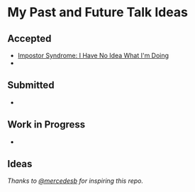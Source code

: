 # My Past and Future Talk Ideas

## Accepted
* [Impostor Syndrome: I Have No Idea What I'm Doing](./SoftSkills/ImpostorSyndrome-NoIdea.md)
* 

## Submitted
* 

## Work in Progress
* 

## Ideas



*Thanks to [@mercedesb](https://github.com/mercedesb) for inspiring this repo.*
